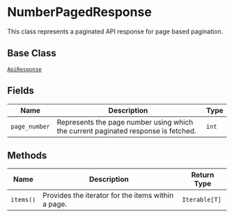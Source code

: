 
# NumberPagedResponse

This class represents a paginated API response for page based pagination.

## Base Class

[`ApiResponse`](../doc/api-response.md)

## Fields

| Name | Description | Type |
|  --- | --- | --- |
| `page_number` | Represents the page number using which the current paginated response is fetched. | `int` |

## Methods

| Name | Description | Return Type |
|  --- | --- | --- |
| `items()` | Provides the iterator for the items within a page. | `Iterable[T]` |


